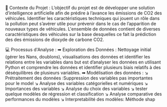 🎥 Contexte du Projet : L’objectif du projet est de développer une solution d’intelligence artificielle afin de prédire à l’avance les émissions de CO2 des véhicules. Identifier les caractéristiques techniques qui jouent un rôle dans la pollution peut s’avérer utile pour prévenir dans le cas de l’apparition de nouveaux
types de véhicules. L'ensemble de données contient de diverses caractéristiques des véhicules sur la base desquelles ce fait la prédiction des des émissions de dioxyde de carbone CO2.

💻 Processus d'Analyse :
➡ Exploration des Données :
Nettoyage initial (gérer les Nans, doublons), visualisations des données et identifier les relations entre les variables dans but est d’analyser les données en utilisant Python et comprendre les données et identifier plusieurs biais relatifs à des déséquilibres de plusieurs variables.
➡ Modélisation des données :
↘ Prétraitement des données :Suppression des variables pas importantes pour le model
↘ Analyse des variables catégorielles et numériques
↘ Importances des variables 
↘ Analyse du choix des variables 
↘ tester quelque modèles de régression et classification 
↘ Analyse comparative des performances du modèles
↘ Interpretabilité des modèles: Méthode shap


